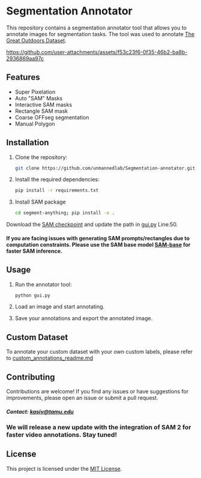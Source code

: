 # Segmentation Annotator

This repository contains a segmentation annotator tool that allows you to annotate images for segmentation tasks. The tool was used to annotate [The Great Outdoors Dataset](http://www.unmannedlab.org/the-great-outdoors-dataset/).


https://github.com/user-attachments/assets/f53c23f6-0f35-46b2-ba8b-2936869aa97c


## Features

- Super Pixelation
- Auto "SAM" Masks
- Interactive SAM masks
- Rectangle SAM mask
- Coarse OFFseg segmentation
- Manual Polygon

## Installation

1. Clone the repository:

    ```bash
    git clone https://github.com/unmannedlab/Segmentation-annotator.git
    ```

2. Install the required dependencies: 

    ```bash
    pip install -r requirements.txt
    ```

3. Install SAM package

    ```bash
    cd segment-anything; pip install -e .
    ```
Download the [SAM checkpoint](https://dl.fbaipublicfiles.com/segment_anything/sam_vit_h_4b8939.pth) and update the path in [gui.py](./gui.py) Line:50.

#### If you are facing issues with generating SAM prompts/rectangles due to computation constraints. Please use the SAM base model [SAM-base](https://dl.fbaipublicfiles.com/segment_anything/sam_vit_b_01ec64.pth) for faster SAM inference.

## Usage

1. Run the annotator tool:

    ```bash
    python gui.py
    ```

2. Load an image and start annotating.

3. Save your annotations and export the annotated image.

## Custom Dataset
To annotate your custom dataset with your own custom labels, please refer to [custom_annotations_readme.md](./custom_annotations_readme.md)

## Contributing

Contributions are welcome! If you find any issues or have suggestions for improvements, please open an issue or submit a pull request. 
##### Contact: kasiv@tamu.edu
### We will release a new update with the integration of SAM 2 for faster video annotations. Stay tuned!

## License

This project is licensed under the [MIT License](LICENSE).

